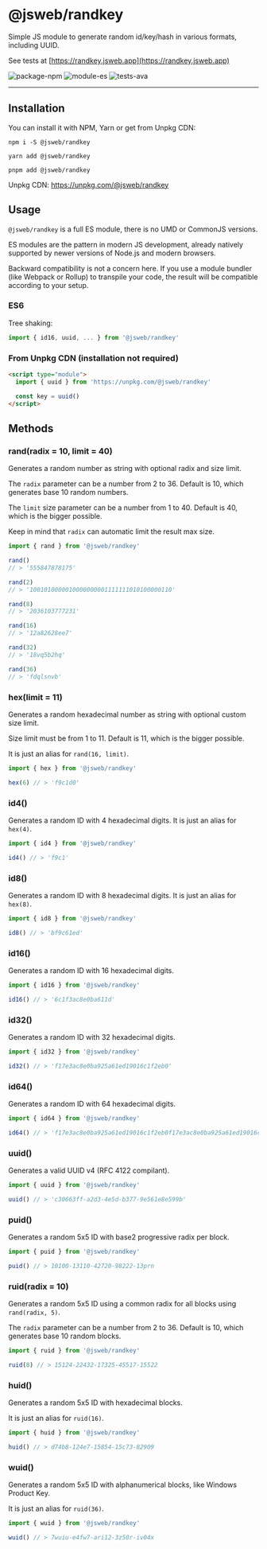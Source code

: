 # @jsweb/randkey

Simple JS module to generate random id/key/hash in various formats, including UUID.

See tests at [https://randkey.jsweb.app](https://randkey.jsweb.app)

![package-npm](https://img.shields.io/badge/package-npm-blue.svg?style=for-the-badge)
![module-es](https://img.shields.io/badge/module-es-blue.svg?style=for-the-badge)
![tests-ava](https://img.shields.io/badge/tests-ava-blue.svg?style=for-the-badge)

---

## Installation

You can install it with NPM, Yarn or get from Unpkg CDN:

`npm i -S @jsweb/randkey`

`yarn add @jsweb/randkey`

`pnpm add @jsweb/randkey`

Unpkg CDN: https://unpkg.com/@jsweb/randkey

## Usage

`@jsweb/randkey` is a full ES module, there is no UMD or CommonJS versions.

ES modules are the pattern in modern JS development, already natively supported by newer versions of Node.js and modern browsers.

Backward compatibility is not a concern here. If you use a module bundler (like Webpack or Rollup) to transpile your code, the result will be compatible according to your setup.

### ES6

Tree shaking:

```javascript
import { id16, uuid, ... } from '@jsweb/randkey'
```

### From Unpkg CDN (installation not required)

```html
<script type="module">
  import { uuid } from 'https://unpkg.com/@jsweb/randkey'

  const key = uuid()
</script>
```

## Methods

### rand(radix = 10, limit = 40)

Generates a random number as string with optional radix and size limit.

The `radix` parameter can be a number from 2 to 36. Default is 10, which generates base 10 random numbers.

The `limit` size parameter can be a number from 1 to 40. Default is 40, which is the bigger possible.

Keep in mind that `radix` can automatic limit the result max size.

```javascript
import { rand } from '@jsweb/randkey'

rand()
// > '555847878175'

rand(2)
// > '1001010000010000000001111111010100000110'

rand(8)
// > '2036103777231'

rand(16)
// > '12a82628ee7'

rand(32)
// > '18vq5b2hq'

rand(36)
// > 'fdqlsnvb'
```

### hex(limit = 11)

Generates a random hexadecimal number as string with optional custom size limit.

Size limit must be from 1 to 11. Default is 11, which is the bigger possible.

It is just an alias for `rand(16, limit)`.

```javascript
import { hex } from '@jsweb/randkey'

hex(6) // > 'f9c1d0'
```

### id4()

Generates a random ID with 4 hexadecimal digits. It is just an alias for `hex(4)`.

```javascript
import { id4 } from '@jsweb/randkey'

id4() // > 'f9c1'
```

### id8()

Generates a random ID with 8 hexadecimal digits. It is just an alias for `hex(8)`.

```javascript
import { id8 } from '@jsweb/randkey'

id8() // > 'bf9c61ed'
```

### id16()

Generates a random ID with 16 hexadecimal digits.

```javascript
import { id16 } from '@jsweb/randkey'

id16() // > '6c1f3ac8e0ba611d'
```

### id32()

Generates a random ID with 32 hexadecimal digits.

```javascript
import { id32 } from '@jsweb/randkey'

id32() // > 'f17e3ac8e0ba925a61ed19016c1f2eb0'
```

### id64()

Generates a random ID with 64 hexadecimal digits.

```javascript
import { id64 } from '@jsweb/randkey'

id64() // > 'f17e3ac8e0ba925a61ed19016c1f2eb0f17e3ac8e0ba925a61ed19016c1f2eb0'
```

### uuid()

Generates a valid UUID v4 (RFC 4122 compilant).

```javascript
import { uuid } from '@jsweb/randkey'

uuid() // > 'c30663ff-a2d3-4e5d-b377-9e561e8e599b'
```

### puid()

Generates a random 5x5 ID with base2 progressive radix per block.

```javascript
import { puid } from '@jsweb/randkey'

puid() // > 10100-13110-42720-98222-13prn
```

### ruid(radix = 10)

Generates a random 5x5 ID using a common radix for all blocks using `rand(radix, 5)`.

The `radix` parameter can be a number from 2 to 36. Default is 10, which generates base 10 random blocks.

```javascript
import { ruid } from '@jsweb/randkey'

ruid(8) // > 15124-22432-17325-45517-15522
```

### huid()

Generates a random 5x5 ID with hexadecimal blocks.

It is just an alias for `ruid(16)`.

```javascript
import { huid } from '@jsweb/randkey'

huid() // > d74b8-124e7-15854-15c73-82909
```

### wuid()

Generates a random 5x5 ID with alphanumerical blocks, like Windows Product Key.

It is just an alias for `ruid(36)`.

```javascript
import { wuid } from '@jsweb/randkey'

wuid() // > 7wuiu-e4fw7-ari12-3z50r-iv04x
```
